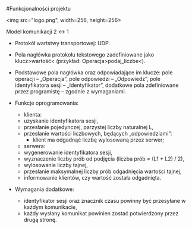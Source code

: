 #Funkcjonalności projektu

<img src="logo.png", width=256, height=256>

Model komunikacji 2 ↔ 1
- Protokół wartstwy transportowej: UDP.
- Pola nagłówka protokołu tekstowego zadefiniowane jako klucz>wartość< (przykład: Operacja>podaj_liczbe<).
- Podstawowe pola nagłówka oraz odpowiadające im klucze: pole operacji – „Operacja”, pole odpowiedzi – „Odpowiedz”, pole identyfikatora sesji – „Identyfikator”, dodatkowe pola zdefiniowane przez programistę – zgodnie z wymaganiami.


- Funkcje oprogramowania:
    * klienta:
	* uzyskanie identyfikatora sesji,
	* przesłanie pojedynczej, parzystej liczby naturalnej L,
	* przesłanie wartości liczbowych, będących „odpowiedziami”:
	    * klient ma odgadnąć liczbę wylosowaną przez serwer;
    * serwera:
	* wygenerowanie identyfikatora sesji,
	* wyznaczenie liczby prób od podjęcia (liczba prób = (L1 + L2) / 2),
	* wylosowanie liczby tajnej,
	* przesłanie maksymalnej liczby prób odgadnięcia wartości tajnej,
	* informowanie klientów, czy wartość została odgadnięta.
	
- Wymagania dodatkowe:
    * identyfikator sesji oraz znacznik czasu powinny być przesyłane w każdym komunikacie,
    * każdy wysłany komunikat powinien zostać potwierdzony przez drugą stronę.
